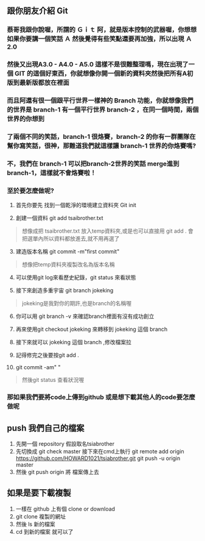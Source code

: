 ## 跟你朋友介紹 Git

### 蔡哥我跟你說喔，所謂的 Ｇｉｔ 阿，就是版本控制的武器喔，你想想　如果你要講一個笑話 Ａ 然後覺得有些笑點還要再加強，所以出現 Ａ2.0
### 然後又出現A3.0 - A4.0 - A5.0 這樣不是很難整理嗎，現在出現了一個 GIT 的這個好東西，你就想像你開一個新的資料夾然後把所有A初版到最新版都放在裡面
### 而且阿還有很一個跟平行世界一樣神的 Branch 功能，你就想像我們的世界是 branch-1 有一個平行世界 branch-2 ，在同一個時間，兩個世界的你想到
### 了兩個不同的笑話，branch-1 很烙賽，branch-2 的你有一群團隊在幫你寫笑話，很神，那難道我們就這樣讓 branch-1 世界的你烙賽嗎?
### 不，我們在 branch-1 可以把branch-2世界的笑話 merge進到　branch-1，這樣就不會烙賽啦！
### 至於要怎麼做呢?
1. 首先你要先 找到一個乾淨的環境建立資料夾 Git init
>
2. 創建一個資料  git add tsaibrother.txt 
> 想像成把 tsaibrother.txt 放入temp資料夾,或是也可以直接用 git add . 會把選單內所以資料都放進去,就不用再選了
3. 建造版本名稱 git commit -m"first commit"
> 想像把temp資料夾複製改名為版本名稱
4. 可以使用git log來看歷史紀錄，git status 來看狀態
>
5. 接下來創造多重宇宙 git branch jokeking
> jokeking是我對你的期許,也是branch的名稱喔
6. 你可以用 git branch -v 來確認branch裡面有沒有成功創立
>
7. 再來使用git checkout jokeking 來轉移到 jokeking 這個 branch
>
8. 接下來就可以 jokeking 這個 branch ,修改檔案拉
>
9. 記得修完之後要按git add .
>
10. git commit -am" "
>然後git status 查看狀況喔

### 那如果我們要將code上傳到github 或是想下載其他人的code要怎麼做呢
## push 我們自己的檔案
1. 先開一個 repository  假設取名tsiabrother
2. 先切換成 git check master 接下來在cmd上執行
git remote add origin https://github.com/HOWARD1021/tsiabrother.git
git push -u origin master
3. 然後 git push origin  將 檔案傳上去
## 如果是要下載複製
1. 一樣在 github 上有個 clone or download
2. git clone 複製的網址
3. 然後 ls 新的檔案
4. cd 到新的檔案 就可以了
